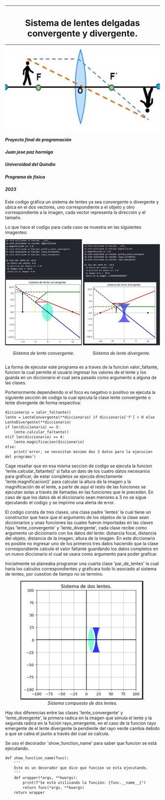------------

<h1 align="center"> Sistema de lentes delgadas convergente y divergente.</h1>

------------
<p align="center">
  <img src="https://github.com/Juanpaz0411/Proyecto_final/blob/master/imagenes%20readme/portada.jpeg.jpeg" alt="portada" width="600" />
  <br>
</p>

#####  *Proyecto final de programación*
#####  *Juan jose paz hormiga*
##### *Universidad del Quindio*
##### *Programa de física*
##### *2023*

Este codigo gráfica un sistema de lentes ya sea convergente o divergente y ubica en el dos vectores, uno correspondiente a el objeto y otro correspondiente a la imagen, cada vector representa la dirección y el tamaño.

Lo que hace el codigo para cada caso se muestra en las siguientes imagentes:


<div align="center">
  <div style="display: inline-block; text-align: center;">
    <img src="https://github.com/Juanpaz0411/Proyecto_final/blob/master/imagenes%20readme/convergente.jpeg.jpeg" alt="Sistema de lente convergente" width="250" />
    <p><em>Sistema de lente convergente.</em></p>
  </div>
  <div style="display: inline-block; text-align: center;">
    <img src="https://github.com/Juanpaz0411/Proyecto_final/blob/master/imagenes%20readme/divergente.jpeg.jpeg" alt="Sistema de lente divergente." width="250" />
    <p><em>Sistema de lente divergente.</em></p>
  </div>
</div>

La forma de ejecutar este programa es a traves de la funcion valor_faltante,  funcion la cual permite al usuario ingresar los valores de el lente y los guarda en un diccionario  el cual sera pasado como argumento a alguna de las clases.

Porteriormente dependiendo si el foco es negativo o positivo se ejecuta la siguiente sección de codigo la cual ejecuta la clase lente convergente o lente divergente de forma respectiva: 

	diccionario = valor_faltante()
	lente = LenteConvergente(**diccionario) if diccionario['f'] > 0 else LenteDivergente(**diccionario)
	if len(diccionario) == 3:
		lente.calcular_faltante()
	elif len(diccionario) == 4:
		lente.magnificacion(diccionario)
	else:
		print('error, se necesitan minimo dos 3 datos para la ejecucion del programa')
Cage resaltar que en esa misma seccion de codigo se ejecuta la funcion 'lente.calcular_faltante()' si falta un dato de los cuatro datos necesarios para gráficar, de estar completos se ejecuta directamente 'lente.magnificacion()' para calcular la altura de la imagen y la magnificación de el lente, a partir de aqui el resto de las funciones se ejecutan solas a través de llamadas en las funciones que le preceden. En caso de que los datos de el diccionario sean menores a 3 no se sigue ejecutando el codigo y se imprime una alerta de error.

El codigo consta de tres clases, una clase padre 'lentes' la cual tiene un constructor que hace que el argumento de los objetos de la clase sean diccionarios y unas funciones las cuales fueron importadas en las clases hijas 'lente_convergente' y 'lente_divergente', cada clase recibe como argumento un diccionario con los datos del lente: distancia focal, distancia del objeto, distancia de la imagen, altura de la imagen. En este diccionario es posible no ingresar uno de los primeros tres datos haciendo que la clase correspondiente calcule el valor faltante guardando los datos completos en un nuevo diccionario el cual se usara como argumento para poder graficar. 

Inicialmente se planeaba programar una cuarta clase 'par_de_lentes' la cual haria los calculos correspondientes y graficara todo lo asociado al sistema de lentes, por cuestion de tiempo no se termino.

<p align="center">
  <img src="https://github.com/Juanpaz0411/Proyecto_final/blob/master/imagenes%20readme/dos_lentes.jpeg.jpeg" alt="Dos lentesn" width="400" />.
  <br>
  <em>Sistema compuesto de dos lentes.</em>
</p>

Hay dos diferencias entre las clases 'lente_convergente' y 'lente_divergente', la primera radica en la imagen que simula el lente y la segunda radica en la fución rayo_emergente, en el caso de la funcion rayo emergente de el lente divergente la pendiente del rayo verde cambia debido a que se cabia el punto a través del cual se calcula.


Se uso el decorador 'show_function_name' para saber que funcion se está ejecutando.

	def show_function_name(func):
		'''
		Este es un decorador que dice que funcion se esta ejecutando.
		'''
		def wrapper(*args, **kwargs):
			print(f"Se está utilizando la función: {func.__name__}")
			return func(*args, **kwargs)
		return wrapper

